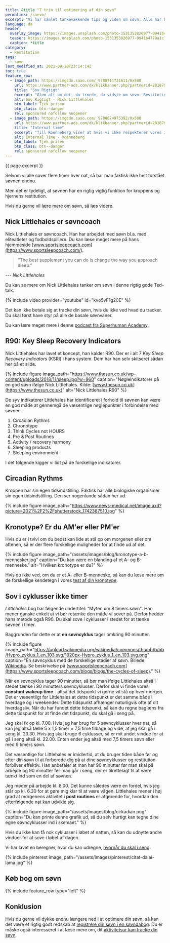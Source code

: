```yaml
---
title: &title "7 trin til optimering af din søvn"
permalink: /soevn/
excerpt: "Vi har samlet tankevækkende tips og viden om søvn. Alle har brug for at sove godt for at fungere. Her kan du læse mere om søvnen og nødvendigheden for restitution."
language: da
header:
  overlay_image: https://images.unsplash.com/photo-1531353826977-0941b4779a1c?ixid=MnwxMjA3fDB8MHxwaG90by1wYWdlfHx8fGVufDB8fHx8&ixlib=rb-1.2.1&auto=format&fit=crop&height=630&w=1200&q=10
  teaser: https://images.unsplash.com/photo-1531353826977-0941b4779a1c?ixid=MnwxMjA3fDB8MHxwaG90by1wYWdlfHx8fGVufDB8fHx8&ixlib=rb-1.2.1&auto=format&fit=crop&height=300&w=400&q=10
  caption: *title
category:
  - Restitution
tags:
  - søvn
last_modified_at: 2021-08-28T23:14:14Z
toc: true
feature_row:
  - image_path: https://imgcdn.saxo.com/_9788711731611/0x500
    url: https://www.partner-ads.com/dk/klikbanner.php?partnerid=28187&bannerid=43264&htmlurl=https://www.saxo.com/dk/sov-rigtigt_nick-littlehales_epub_9788711724569
    title: "Sov Rigtigt"
    excerpt: "Glem alt om det, du troede, du vidste om søvn. Restitution er noget, der kan foregå hele døgnet rundt, ikke kun om natten – restitutionsprocessen er en konstant rytme, som vi alle må lære at følge. Så hvis du vil starte i dag, betyder det lige nu – ikke når du går i seng i aften. - Nick Littlehales"
    alt: Sov Rigtigt - Nick Littlehales
    btn_label: Tjek prisen
    btn_class: btn--danger
    rel: sponsored nofollow noopener
  - image_path: https://imgcdn.saxo.com/_9780674975392/0x500
    url: https://www.partner-ads.com/dk/klikbanner.php?partnerid=28187&bannerid=43264&htmlurl=https://www.saxo.com/dk/internal-time_till-roenneberg_paperback_9780674975392
    title: "Internal time"
    excerpt: "Till Roenneberg viser at hvis vi ikke respekterer vores indre ur, så risikerer vi at være i kronisk søvnunderskud, hvilket kan få os til at ryge, tage på i vægt, føle os deprimeret og blive syge. Hvis man forstår den indre tid, så kan vi også leve bedre. Till Roenneberg står bl.a. bag Munich Chronotype Questionnaire (MCTQ)."
    alt: Internal Time - Roenneberg
    btn_label: Tjek prisen
    btn_class: btn--danger
    rel: sponsored nofollow noopener
---
```


{{ page.excerpt }}

Selvom vi alle sover flere timer hver nat, så har man faktisk ikke helt forstået søvnen endnu.

Men det er tydeligt, at søvnen har en rigtig vigtig funktion for kroppens og hjernens restitution.

Hvis du gerne vil lære mere om søvn, så læs videre.

## Nick Littlehales er søvncoach

Nick Littlehales er søvncoach. Han har arbejdet med søvn bl.a. med eliteatleter og fodboldspillere. Du kan læse meget mere på hans hjemmeside [www.sportsleepcoach.com](https://www.sportsleepcoach.com/).

> “The best supplement you can do is change the way you approach sleep.”

--- <cite>Nick Littlehales</cite>

Du kan se mere om Nick Littlehales tanker om søvn i denne rigtig gode Ted-talk.

{% include video provider="youtube" id="kvo5vF1g20E" %}

Det kan ikke betale sig at tracke din søvn, hvis du ikke ved hvad du tracker. Du skal først have styr på alle de basale søvnvaner.

Du kan lære meget mere i denne [podcast fra Superhuman Academy](https://superhumanacademy.com/podcast/improve-sleep-with-nick-littlehales-sleep-coach-to-the-worlds-best-athletes/).

## R90: Key Sleep Recovery Indicators

Nick Littlehales har lavet et koncept, han kalder R90. Der er i alt 7 *Key Sleep Recovery Indicators* (KSRI) i hans system. Dem har han selv skitseret sådan her på et slide.

{% include figure image_path="https://www.thesun.co.uk/wp-content/uploads/2018/11/sleep.jpg?w=960" caption="Nøgleindikatorer på en god søvn ifølge Nick Littlehales. Kilde: [www.thesun.co.uk](https://www.thesun.co.uk)" alt="Nick Littlehales R90" %}

De syv indikatorer Littlehales har identificeret i forhold til søvnen kan være en god måde at gennemgå de væsentlige nøglepunkter i forbindelse med søvnen.

1. Circadian Rythms
2. Chronotype
3. Think Cycles not HOURS
4. Pre & Post Routines
5. Activity / recovery harmony
6. Sleeping products
7. Sleeping environment

I det følgende kigger vi lidt på de forskellige indikatorer.

## Circadian Rythms

Kroppen har sin egen tidsindstilling. Faktisk har alle biologiske organismer sin egen tidsindstilling. Den ser nogenlunde sådan her ud.

{% include figure image_path="https://www.news-medical.net/image.axd?picture=2021%2F2%2Fshutterstock_1742387510.jpg" %}

## Kronotype? Er du AM'er eller PM'er

Hvis du er i tvivl om du bedst kan lide at stå op om morgenen eller om aftenen, så er der flere forskellige muligheder for at finde ud af det.

{% include figure image_path="/assets/images/blog/kronotype-a-b-mennesker.jpg" caption="Du kan være en blanding af et A- og B-menneske." alt="Hvilken kronotype er du?" %}

Hvis du ikke ved, om du er et A- eller B-menneske, så kan du læse mere om de forskellige kendetegn i vores [test af din kronotype](/a-eller-b-menneske/).

## Sov i cyklusser ikke timer

<cite>Littlehales</cite> bog har følgende undertitel: <q>Myten om 8 timers søvn</q>. Han mener ganske enkelt at vi bør retænke den måde vi sover på. Derfor hedder hans metode også R90. Du skal sove i cyklusser i stedet for at tænke søvnen i timer.

Baggrunden for dette er at **en søvncyklus** tager omkring 90 minutter.

{% include figure image_path="https://upload.wikimedia.org/wikipedia/commons/thumb/b/bb/Hypro_zyklus_1_en_103.svg/1920px-Hypro_zyklus_1_en_103.svg.png" caption="En søvncyklus med de forskellige stadier af søvn. Billede: [Wikipedia](https://en.wikipedia.org/wiki/Sleep_cycle). Se beskrivelse på [www.sportsleepcoach.com](https://www.sportsleepcoach.com/blogs/blogs/the-cycles-of-sleep)." %}

Når en søvncyklus tager 90 minutter, så bør man ifølge Littlehales altså i stedet tænke i 90 minutters søvncyklusser. Derfor skal vi finde vores **constant wakeup time** - altså det tidspunkt vi gerne vil stå op hver morgen. Det er væsentligt for Littlehales at dette tidspunkt er det samme både i hverdage og i weekender. Dette tidspunkt afhænger naturligvis ofte af dit hverdagsliv. Når du har fundet dette tidspunkt, så kan du regne baglæns fra dette tidspunkt for at finde det tidspunkt, du skal gå i seng på.

Jeg skal fx op kl. 7.00. Hvis jeg har brug for 5 søvncyklusser hver nat, så kan jeg altså tælle 5 x 1,5 timer = 7,5 time tilbage og vide, at jeg skal gå i seng kl. 23.30. Hvis jeg skal bruge 6 cyklusser, så er mit andet vindue for at gå i seng altså kl. 22.00. Enten ender jeg altså med 7,5 timers søvn eller med 9 timers søvn.

Det væsentlige for Littlehales er imidlertid, at du bruger tiden både før og efter din søvn til at forberede dig på at dine søvncyklusser og restitution forbliver effektiv. Han anbefaler at man har 90 minutter før man skal på arbejde og 90 minutter før man går i seng, der er tilrettelagt til at være tænkt ind som en del af søvnen.

Jeg møder på arbejde kl. 8.00. Det kunne således være en fordel, hvis jeg står op kl. 6.30 for at gøre mig klar til at være vågen. Littlehales mener i høj grad at morgenens aktivitet i **post routines** er afgørende for, hvordan den efterfølgende nat kan udvikle sig.

{% include figure image_path="/assets/images/blog/cirkadian.png" caption="Du kan printe denne grafik ud, så du selv hurtigt kan tegne dine egne søvncyklusser ind i skemaet." %}

Hvis du ikke kan få nok cyklusser i løbet af natten, så kan du udnytte andre vinduer for at sove i løbet af dagen.

Vi har lavet en beregner, hvor du kan udregne, [hvornår du skal i seng](/hvornaar-gaa-i-seng/).

{% include pinterest image_path="/assets/images/pinterest/citat-dalai-lama.jpg" %}

## Køb bog om søvn

{% include feature_row type="left" %}

## Konklusion

Hvis du gerne vil dykke endnu længere ned i at optimere din søvn, så kan det være et rigtig godt redskab at [registrere din søvn i en søvndabog](/soevndagbog/). Du er måske også interesseret i at læse mere om, dit [aktivitetsur kan tracke din søvn](/soevn-tracking/).
